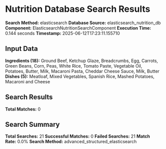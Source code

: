 # Nutrition Database Search Results

**Search Method:** elasticsearch
**Database Source:** elasticsearch_nutrition_db
**Component:** ElasticsearchNutritionSearchComponent
**Execution Time:** 0.144 seconds
**Timestamp:** 2025-06-12T17:23:11.155710

## Input Data
**Ingredients (18):** Ground Beef, Ketchup Glaze, Breadcrumbs, Egg, Carrots, Green Beans, Corn, Peas, White Rice, Tomato Paste, Vegetable Oil, Potatoes, Butter, Milk, Macaroni Pasta, Cheddar Cheese Sauce, Milk, Butter
**Dishes (5):** Meatloaf, Mixed Vegetables, Spanish Rice, Mashed Potatoes, Macaroni and Cheese

## Search Results
**Total Matches:** 0

## Search Summary
**Total Searches:** 21
**Successful Matches:** 0
**Failed Searches:** 21
**Match Rate:** 0.0%
**Search Method:** advanced_structured_elasticsearch
